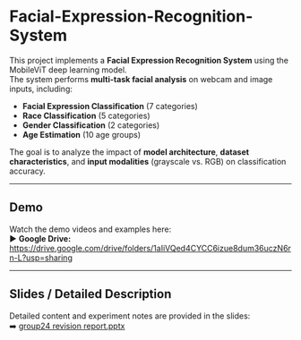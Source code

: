 # Facial-Expression-Recognition-System

This project implements a **Facial Expression Recognition System** using the MobileViT deep learning model.  
The system performs **multi-task facial analysis** on webcam and image inputs, including:

- **Facial Expression Classification** (7 categories)
- **Race Classification** (5 categories)
- **Gender Classification** (2 categories)
- **Age Estimation** (10 age groups)

The goal is to analyze the impact of **model architecture**, **dataset characteristics**, and **input modalities** (grayscale vs. RGB) on classification accuracy.

---

## Demo
Watch the demo videos and examples here:  
▶️ **Google Drive:** https://drive.google.com/drive/folders/1aIiVQed4CYCC6izue8dum36uczN6rn-L?usp=sharing

---

## Slides / Detailed Description
Detailed content and experiment notes are provided in the slides:  
➡️ [group24 revision report.pptx](./group24%20revision%20report.pptx)
